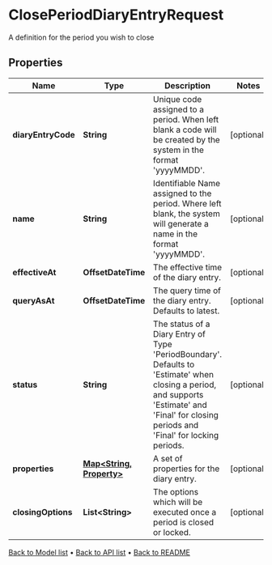 

# ClosePeriodDiaryEntryRequest

A definition for the period you wish to close

## Properties

| Name | Type | Description | Notes |
|------------ | ------------- | ------------- | -------------|
|**diaryEntryCode** | **String** | Unique code assigned to a period. When left blank a code will be created by the system in the format &#39;yyyyMMDD&#39;. |  [optional] |
|**name** | **String** | Identifiable Name assigned to the period. Where left blank, the system will generate a name in the format &#39;yyyyMMDD&#39;. |  [optional] |
|**effectiveAt** | **OffsetDateTime** | The effective time of the diary entry. |  [optional] |
|**queryAsAt** | **OffsetDateTime** | The query time of the diary entry. Defaults to latest. |  [optional] |
|**status** | **String** | The status of a Diary Entry of Type &#39;PeriodBoundary&#39;. Defaults to &#39;Estimate&#39; when closing a period, and supports &#39;Estimate&#39; and &#39;Final&#39; for closing periods and &#39;Final&#39; for locking periods. |  [optional] |
|**properties** | [**Map&lt;String, Property&gt;**](Property.md) | A set of properties for the diary entry. |  [optional] |
|**closingOptions** | **List&lt;String&gt;** | The options which will be executed once a period is closed or locked. |  [optional] |



[Back to Model list](../README.md#documentation-for-models) &#8226; [Back to API list](../README.md#documentation-for-api-endpoints) &#8226; [Back to README](../README.md)


